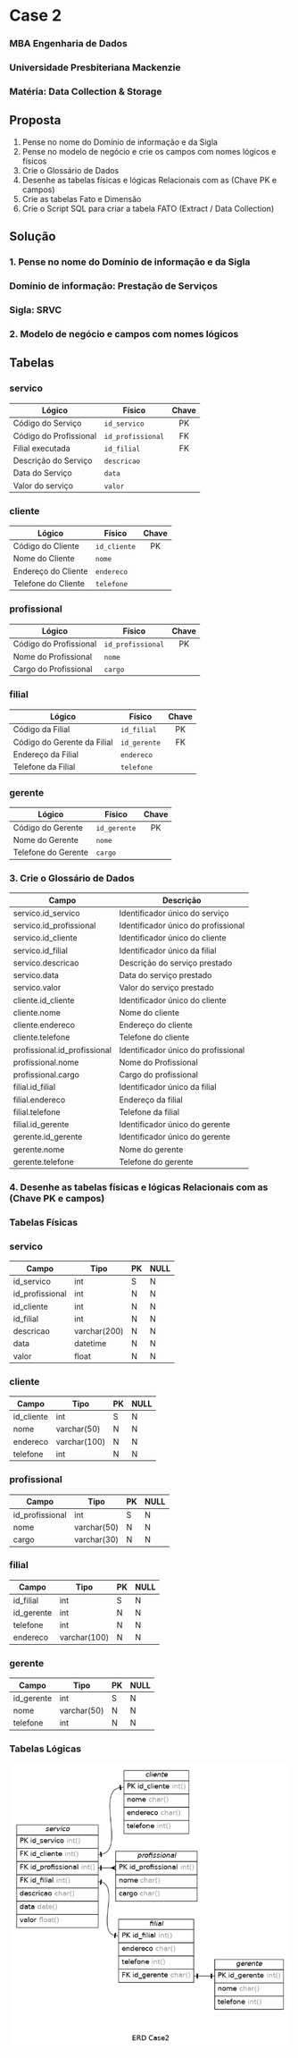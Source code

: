 # Case 2
### MBA Engenharia de Dados
### Universidade Presbiteriana Mackenzie
### Matéria: Data Collection & Storage

## Proposta 
1. Pense no nome do Domínio de informação e da Sigla
2. Pense no modelo de negócio e crie os campos com nomes lógicos e físicos
3. Crie o Glossário de Dados
4. Desenhe as tabelas físicas e lógicas Relacionais com as (Chave PK e campos)
5. Crie as tabelas Fato e Dimensão
6. Crie o Script SQL para criar a tabela FATO (Extract / Data Collection)

## Solução

### 1. Pense no nome do Domínio de informação e da Sigla
### Domínio de informação: Prestação de Serviços
### Sigla: SRVC

### 2. Modelo de negócio e campos com nomes lógicos

## Tabelas

### servico

|Lógico                 |   Físico          |   Chave   |
|-----------------------|---------------    |:---------:|
|Código do Serviço      |`id_servico`       |PK         |
|Código do Profissional |`id_profissional`  |FK         |
|Filial executada       |`id_filial`        |FK         |
|Descrição do Serviço   |`descricao`        |           |
|Data do Serviço        |`data`             |           |
|Valor do serviço       |`valor`            |           |

### cliente

|Lógico                 |   Físico      |   Chave   |
|-----------------------|---------------|:---------:|
|Código do Cliente      |`id_cliente`   |PK         |
|Nome do Cliente        |`nome`         |           |
|Endereço do Cliente    |`endereco`     |           |
|Telefone do Cliente    |`telefone`     |           |

### profissional

|Lógico                 |       Físico      |   Chave   |
|-----------------------|---------------    |:---------:|
|Código do Profissional |`id_profissional`  |PK         |
|Nome do Profissional   |`nome`             |           |
|Cargo do Profissional  |`cargo`            |           |

### filial

|Lógico                     |       Físico      |   Chave   |
|---------------------------|-------------------|:---------:|
|Código da Filial           |`id_filial`        |PK         |
|Código do Gerente da Filial|`id_gerente`       |FK         |
|Endereço da Filial         |`endereco`         |           |
|Telefone da Filial         |`telefone`         |           |

### gerente

|Lógico                 |       Físico      |   Chave   |
|-----------------------|-------------------|:---------:|
|Código do Gerente      |`id_gerente`       |PK         |
|Nome do Gerente        |`nome`             |           |
|Telefone do Gerente    |`cargo`            |           |


### 3. Crie o Glossário de Dados

|       Campo                   |   Descrição                       |
|        --                     |       ---                         |
|servico.id_servico             |Identificador único do serviço     |
|servico.id_profissional        |Identificador único do profissional|
|servico.id_cliente             |Identificador único do cliente     |
|servico.id_filial              |Identificador único da filial      |
|servico.descricao              |Descrição do serviço prestado      |
|servico.data                   |Data do serviço prestado           |
|servico.valor                  |Valor do serviço prestado          |
|cliente.id_cliente             |Identificador único do cliente     |
|cliente.nome                   |Nome do cliente                    |
|cliente.endereco               |Endereço do cliente                |
|cliente.telefone               |Telefone do cliente                |
|profissional.id_profissional   |Identificador único do profissional|
|profissional.nome              |Nome do Profissional               |
|profissional.cargo             |Cargo do profissional              |
|filial.id_filial               |Identificador único da filial      |
|filial.endereco                |Endereço da filial                 |
|filial.telefone                |Telefone da filial                 |
|filial.id_gerente              |Identificador único do gerente     |
|gerente.id_gerente             |Identificador único do gerente     |
|gerente.nome                   |Nome do gerente                    |
|gerente.telefone               |Telefone do gerente                |

### 4. Desenhe as tabelas físicas e lógicas Relacionais com as (Chave PK e campos)

### Tabelas Físicas 

### servico
|Campo              |Tipo           |PK |NULL   |
|-                  |-              |-  |-      |
|id_servico         |int            |S  |N      |
|id_profissional    |int            |N  |N      |
|id_cliente         |int            |N  |N      |
|id_filial          |int            |N  |N      |
|descricao          |varchar(200)   |N  |N      |
|data               |datetime       |N  |N      |
|valor              |float          |N  |N      |

### cliente

|Campo              |Tipo           |PK |NULL   |
|-                  |-              |-  |-      |
|id_cliente         |int            |S  |N      |
|nome               |varchar(50)    |N  |N      |
|endereco           |varchar(100)   |N  |N      |
|telefone           |int            |N  |N      |

### profissional

|Campo              |Tipo           |PK |NULL   |
|-                  |-              |-  |-      |
|id_profissional    |int            |S  |N      |
|nome               |varchar(50)    |N  |N      |
|cargo              |varchar(30)    |N  |N      |

### filial

|Campo              |Tipo           |PK |NULL   |
|-                  |-              |-  |-      |
|id_filial          |int            |S  |N      |
|id_gerente         |int            |N  |N      |
|telefone           |int            |N  |N      |
|endereco           |varchar(100)   |N  |N      |

### gerente

|Campo              |Tipo           |PK |NULL   |
|-                  |-              |-  |-      |
|id_gerente         |int            |S  |N      |
|nome               |varchar(50)    |N  |N      |
|telefone           |int            |N  |N      |

### Tabelas Lógicas

![relational](./src/diagrams/relational.png)